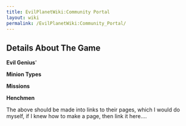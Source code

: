 ```yaml
---
title: EvilPlanetWiki:Community Portal
layout: wiki
permalink: /EvilPlanetWiki:Community_Portal/
---
```


Details About The Game
----------------------

**Evil Genius**'

**Minion Types**

**Missions**

**Henchmen**

The above should be made into links to their pages, which I would do
myself, if I knew how to make a page, then link it here....